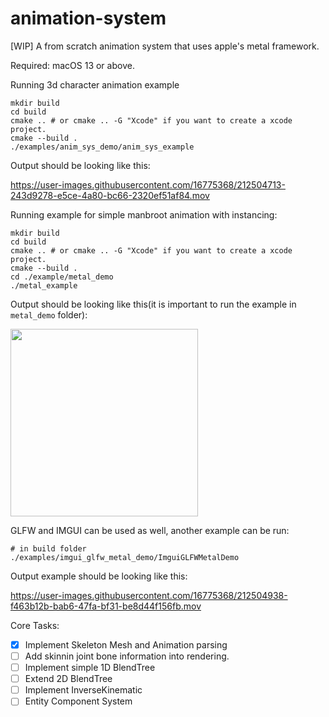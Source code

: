 # animation-system

[WIP] A from scratch animation system that uses apple's metal framework.

Required: macOS 13 or above.

Running 3d character animation example

```terminal
mkdir build
cd build
cmake .. # or cmake .. -G "Xcode" if you want to create a xcode project.
cmake --build .
./examples/anim_sys_demo/anim_sys_example
```

Output should be looking like this:

https://user-images.githubusercontent.com/16775368/212504713-243d9278-e5ce-4a80-bc66-2320ef51af84.mov


Running example for simple manbroot animation with instancing:

```terminal
mkdir build
cd build
cmake .. # or cmake .. -G "Xcode" if you want to create a xcode project.
cmake --build .
cd ./example/metal_demo
./metal_example
```

Output should be looking like this(it is important to run the example in `metal_demo` folder):

<img src="docs/RenderExample.gif" width="300">

GLFW and IMGUI can be used as well, another example can be run:

```terminal
# in build folder
./examples/imgui_glfw_metal_demo/ImguiGLFWMetalDemo
```

Output example should be looking like this:



https://user-images.githubusercontent.com/16775368/212504938-f463b12b-bab6-47fa-bf31-be8d44f156fb.mov



Core Tasks:

- [x] Implement Skeleton Mesh and Animation parsing
- [ ] Add skinnin joint bone information into rendering.
- [ ] Implement simple 1D BlendTree
- [ ] Extend 2D BlendTree
- [ ] Implement InverseKinematic
- [ ] Entity Component System
